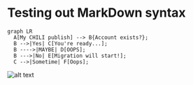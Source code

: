 # Testing out MarkDown syntax

``` mermaid
graph LR
  A[My CHILI publish] --> B{Account exists?};
  B -->|Yes| C[You're ready...];
  B ---->|MAYBE| D[OOPS];
  B --->|No| E[Migration will start!];
  C -->|Sometime| F[Oops];
```


![alt text](https://chilipublishdocs.imgix.net/home/home.png?w=1100&q=75)

